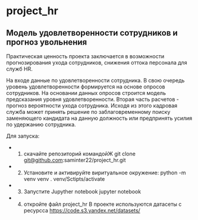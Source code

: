 # project_hr
## Модель удовлетворенности сотрудников и прогноз увольнения

Практическая ценность проекта заключается в возможности прогнозирования ухода сотрудников, снижения оттока персонала для служб HR.

На входе данные по удовлетворенности сотрудника. В свою очередь уровень удовлетворенности формируется на основе опросов сотрудников. На основании данных опросов строится модель предсказания уровня удовлетворенности. Вторая часть расчетов - прогноз вероятности ухода сотрудника. Исходя из этого кадровая служба может принять решение по заблаговременному поиску заменяющего кандидата на данную должность или предпринять усилия по удержанию сотрудника.

Для запуска: 
- 1. скачайте репозиторий командойЖ
git clone git@github.com:saminter22/project_hr.git

- 2. Установите и активируйте виритуальное окружение:
python -m venv venv
. venv/Sctipts/activate

- 3. Запустите Jupyther notebook
jupyter notebook

- 4. откройте файл project_hr
В проекте используются датасеты с ресурсса https://code.s3.yandex.net/datasets/
